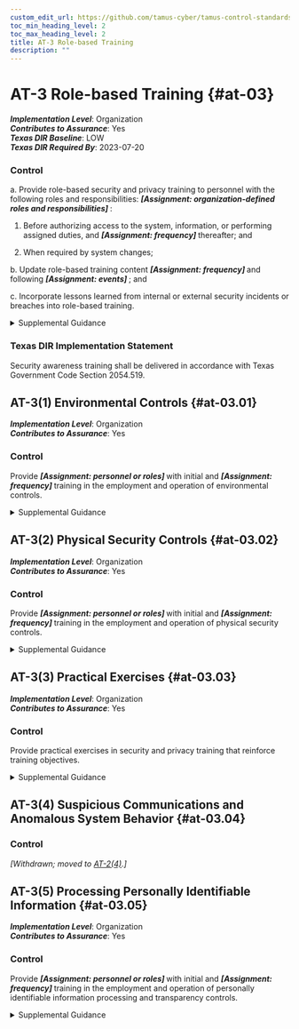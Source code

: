 ```yaml
---
custom_edit_url: https://github.com/tamus-cyber/tamus-control-standards/tree/main/content/tamus.edu/TAMUS_profile.xml
toc_min_heading_level: 2
toc_max_heading_level: 2
title: AT-3 Role-based Training
description: ""
---
```


# AT-3 Role-based Training {#at-03}

_**Implementation Level**_: Organization\
_**Contributes to Assurance**_: Yes\
_**Texas DIR Baseline**_: LOW\
_**Texas DIR Required By**_: 2023-07-20

### Control



a. Provide role-based security and privacy training to personnel with the following roles and responsibilities: <strong title="at-3_prm_1"> <em>[Assignment: organization-defined roles and responsibilities]</em> </strong>:

1. Before authorizing access to the system, information, or performing assigned duties, and <strong title="at-03_odp.03"> <em>[Assignment: frequency]</em> </strong> thereafter; and

2. When required by system changes;

b. Update role-based training content <strong title="at-03_odp.04"> <em>[Assignment: frequency]</em> </strong> and following <strong title="at-03_odp.05"> <em>[Assignment: events]</em> </strong> ; and

c. Incorporate lessons learned from internal or external security incidents or breaches into role-based training.


<details><summary>Supplemental Guidance</summary>Organizations determine the content of training based on the assigned roles and responsibilities of individuals as well as the security and privacy requirements of organizations and the systems to which personnel have authorized access, including technical training specifically tailored for assigned duties. Roles that may require role-based training include senior leaders or management officials (e.g., head of agency/chief executive officer, chief information officer, senior accountable official for risk management, senior agency information security officer, senior agency official for privacy), system owners; authorizing officials; system security officers; privacy officers; acquisition and procurement officials; enterprise architects; systems engineers; software developers; systems security engineers; privacy engineers; system, network, and database administrators; auditors; personnel conducting configuration management activities; personnel performing verification and validation activities; personnel with access to system-level software; control assessors; personnel with contingency planning and incident response duties; personnel with privacy management responsibilities; and personnel with access to personally identifiable information.<br/><br/>Comprehensive role-based training addresses management, operational, and technical roles and responsibilities covering physical, personnel, and technical controls. Role-based training also includes policies, procedures, tools, methods, and artifacts for the security and privacy roles defined. Organizations provide the training necessary for individuals to fulfill their responsibilities related to operations and supply chain risk management within the context of organizational security and privacy programs. Role-based training also applies to contractors who provide services to federal agencies. Types of training include web-based and computer-based training, classroom-style training, and hands-on training (including micro-training). Updating role-based training on a regular basis helps to ensure that the content remains relevant and effective. Events that may precipitate an update to role-based training content include, but are not limited to, assessment or audit findings, security incidents or breaches, or changes in applicable laws, executive orders, directives, regulations, policies, standards, and guidelines.</details>

### Texas DIR Implementation Statement

Security awareness training shall be delivered in accordance with Texas Government Code Section 2054.519.



## AT-3(1) Environmental Controls {#at-03.01}

_**Implementation Level**_: Organization\
_**Contributes to Assurance**_: Yes

### Control

Provide <strong title="at-03.01_odp.01"> <em>[Assignment: personnel or roles]</em> </strong> with initial and <strong title="at-03.01_odp.02"> <em>[Assignment: frequency]</em> </strong> training in the employment and operation of environmental controls.


<details><summary>Supplemental Guidance</summary>Environmental controls include fire suppression and detection devices or systems, sprinkler systems, handheld fire extinguishers, fixed fire hoses, smoke detectors, temperature or humidity, heating, ventilation, air conditioning, and power within the facility.</details>


## AT-3(2) Physical Security Controls {#at-03.02}

_**Implementation Level**_: Organization\
_**Contributes to Assurance**_: Yes

### Control

Provide <strong title="at-03.02_odp.01"> <em>[Assignment: personnel or roles]</em> </strong> with initial and <strong title="at-03.02_odp.02"> <em>[Assignment: frequency]</em> </strong> training in the employment and operation of physical security controls.


<details><summary>Supplemental Guidance</summary>Physical security controls include physical access control devices, physical intrusion and detection alarms, operating procedures for facility security guards, and monitoring or surveillance equipment.</details>


## AT-3(3) Practical Exercises {#at-03.03}

_**Implementation Level**_: Organization\
_**Contributes to Assurance**_: Yes

### Control

Provide practical exercises in security and privacy training that reinforce training objectives.


<details><summary>Supplemental Guidance</summary>Practical exercises for security include training for software developers that addresses simulated attacks that exploit common software vulnerabilities or spear or whale phishing attacks targeted at senior leaders or executives. Practical exercises for privacy include modules with quizzes on identifying and processing personally identifiable information in various scenarios or scenarios on conducting privacy impact assessments.</details>


## AT-3(4) Suspicious Communications and Anomalous System Behavior {#at-03.04}

### Control

<em>[Withdrawn; moved to [AT-2(4)](/catalog/at/at-02#at-02.04).]</em>



## AT-3(5) Processing Personally Identifiable Information {#at-03.05}

_**Implementation Level**_: Organization\
_**Contributes to Assurance**_: Yes

### Control

Provide <strong title="at-03.05_odp.01"> <em>[Assignment: personnel or roles]</em> </strong> with initial and <strong title="at-03.05_odp.02"> <em>[Assignment: frequency]</em> </strong> training in the employment and operation of personally identifiable information processing and transparency controls.


<details><summary>Supplemental Guidance</summary>Personally identifiable information processing and transparency controls include the organization’s authority to process personally identifiable information and personally identifiable information processing purposes. Role-based training for federal agencies addresses the types of information that may constitute personally identifiable information and the risks, considerations, and obligations associated with its processing. Such training also considers the authority to process personally identifiable information documented in privacy policies and notices, system of records notices, computer matching agreements and notices, privacy impact assessments, [PRIVACT](#18e71fec-c6fd-475a-925a-5d8495cf8455) statements, contracts, information sharing agreements, memoranda of understanding, and/or other documentation.</details>
